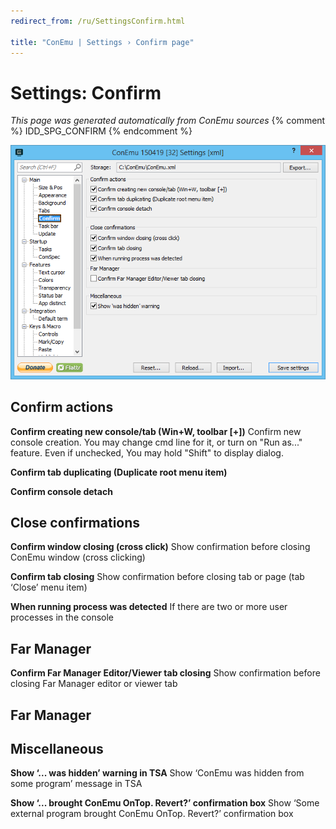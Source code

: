 ```yaml
---
redirect_from: /ru/SettingsConfirm.html

title: "ConEmu | Settings › Confirm page"
---
```


# Settings: Confirm

*This page was generated automatically from ConEmu sources*
{% comment %} IDD_SPG_CONFIRM {% endcomment %}

![ConEmu Settings: Confirm](/img/Settings-Confirm.png)



## Confirm actions

**Confirm creating new console/tab (Win+W, toolbar [+])** Confirm new console creation. You may change cmd line for it, or turn on "Run as..." feature. Even if unchecked, You may hold "Shift" to display dialog.

**Confirm tab duplicating (Duplicate root menu item)** 

**Confirm console detach** 



## Close confirmations

**Confirm window closing (cross click)** Show confirmation before closing ConEmu window (cross clicking)

**Confirm tab closing** Show confirmation before closing tab or page (tab ‘Close’ menu item)

**When running process was detected** If there are two or more user processes in the console

## Far Manager

**Confirm Far Manager Editor/Viewer tab closing** Show confirmation before closing Far Manager editor or viewer tab





## Far Manager





## Miscellaneous

**Show ‘... was hidden’ warning in TSA** Show ‘ConEmu was hidden from some program’ message in TSA

**Show ‘... brought ConEmu OnTop. Revert?’ confirmation box** Show ‘Some external program brought ConEmu OnTop. Revert?’ confirmation box



